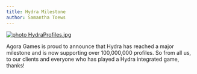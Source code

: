 ```yaml
---
title: Hydra Milestone
author: Samantha Toews
---
```

[ ![ photo HydraProfiles.jpg](http://i6.photobucket.com/albums/y221/stdreame/HydraProfiles.jpg) ](http://s6.photobucket.com/user/stdreame/media/HydraProfiles.jpg.html)

Agora Games is proud to announce that Hydra has reached a major milestone and is now supporting over 100,000,000 profiles. So from all us, to our clients and everyone who has played a Hydra integrated game, thanks!
